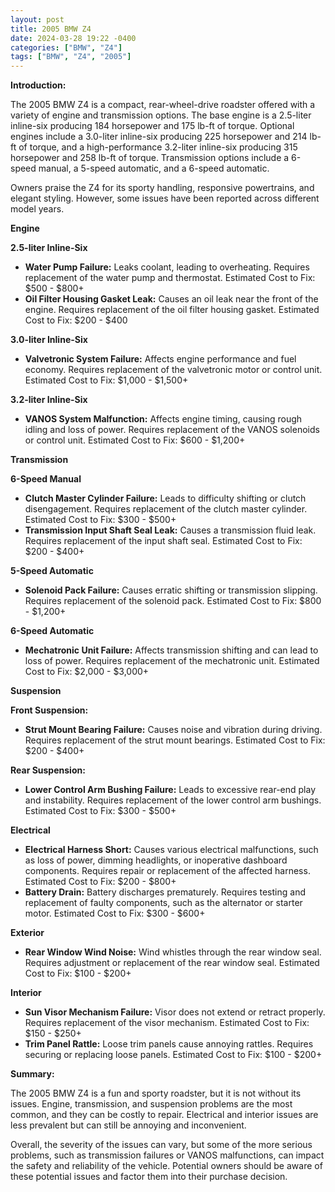 ```yaml
---
layout: post
title: 2005 BMW Z4
date: 2024-03-28 19:22 -0400
categories: ["BMW", "Z4"]
tags: ["BMW", "Z4", "2005"]
---
```

**Introduction:**

The 2005 BMW Z4 is a compact, rear-wheel-drive roadster offered with a variety of engine and transmission options. The base engine is a 2.5-liter inline-six producing 184 horsepower and 175 lb-ft of torque. Optional engines include a 3.0-liter inline-six producing 225 horsepower and 214 lb-ft of torque, and a high-performance 3.2-liter inline-six producing 315 horsepower and 258 lb-ft of torque. Transmission options include a 6-speed manual, a 5-speed automatic, and a 6-speed automatic.

Owners praise the Z4 for its sporty handling, responsive powertrains, and elegant styling. However, some issues have been reported across different model years.

**Engine**

**2.5-liter Inline-Six**

- **Water Pump Failure:** Leaks coolant, leading to overheating. Requires replacement of the water pump and thermostat. Estimated Cost to Fix: $500 - $800+
- **Oil Filter Housing Gasket Leak:** Causes an oil leak near the front of the engine. Requires replacement of the oil filter housing gasket. Estimated Cost to Fix: $200 - $400

**3.0-liter Inline-Six**

- **Valvetronic System Failure:** Affects engine performance and fuel economy. Requires replacement of the valvetronic motor or control unit. Estimated Cost to Fix: $1,000 - $1,500+

**3.2-liter Inline-Six**

- **VANOS System Malfunction:** Affects engine timing, causing rough idling and loss of power. Requires replacement of the VANOS solenoids or control unit. Estimated Cost to Fix: $600 - $1,200+

**Transmission**

**6-Speed Manual**

- **Clutch Master Cylinder Failure:** Leads to difficulty shifting or clutch disengagement. Requires replacement of the clutch master cylinder. Estimated Cost to Fix: $300 - $500+
- **Transmission Input Shaft Seal Leak:** Causes a transmission fluid leak. Requires replacement of the input shaft seal. Estimated Cost to Fix: $200 - $400+

**5-Speed Automatic**

- **Solenoid Pack Failure:** Causes erratic shifting or transmission slipping. Requires replacement of the solenoid pack. Estimated Cost to Fix: $800 - $1,200+

**6-Speed Automatic**

- **Mechatronic Unit Failure:** Affects transmission shifting and can lead to loss of power. Requires replacement of the mechatronic unit. Estimated Cost to Fix: $2,000 - $3,000+

**Suspension**

**Front Suspension:**

- **Strut Mount Bearing Failure:** Causes noise and vibration during driving. Requires replacement of the strut mount bearings. Estimated Cost to Fix: $200 - $400+

**Rear Suspension:**

- **Lower Control Arm Bushing Failure:** Leads to excessive rear-end play and instability. Requires replacement of the lower control arm bushings. Estimated Cost to Fix: $300 - $500+

**Electrical**

- **Electrical Harness Short:** Causes various electrical malfunctions, such as loss of power, dimming headlights, or inoperative dashboard components. Requires repair or replacement of the affected harness. Estimated Cost to Fix: $200 - $800+
- **Battery Drain:** Battery discharges prematurely. Requires testing and replacement of faulty components, such as the alternator or starter motor. Estimated Cost to Fix: $300 - $600+

**Exterior**

- **Rear Window Wind Noise:** Wind whistles through the rear window seal. Requires adjustment or replacement of the rear window seal. Estimated Cost to Fix: $100 - $200+

**Interior**

- **Sun Visor Mechanism Failure:** Visor does not extend or retract properly. Requires replacement of the visor mechanism. Estimated Cost to Fix: $150 - $250+
- **Trim Panel Rattle:** Loose trim panels cause annoying rattles. Requires securing or replacing loose panels. Estimated Cost to Fix: $100 - $200+

**Summary:**

The 2005 BMW Z4 is a fun and sporty roadster, but it is not without its issues. Engine, transmission, and suspension problems are the most common, and they can be costly to repair. Electrical and interior issues are less prevalent but can still be annoying and inconvenient.

Overall, the severity of the issues can vary, but some of the more serious problems, such as transmission failures or VANOS malfunctions, can impact the safety and reliability of the vehicle. Potential owners should be aware of these potential issues and factor them into their purchase decision.
